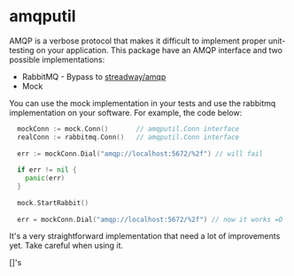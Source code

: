 # amqputil

AMQP is a verbose protocol that makes it difficult to implement proper unit-testing on your application.
This package have an AMQP interface and two possible implementations:

* RabbitMQ - Bypass to [streadway/amqp](https://github.com/streadway/amqp)
* Mock

You can use the mock implementation in your tests and use the rabbitmq implementation on your software. For example,
the code below:

```go
  mockConn := mock.Conn()       // amqputil.Conn interface
  realConn := rabbitmq.Conn()   // amqputil.Conn interface
  
  err := mockConn.Dial("amqp://localhost:5672/%2f") // will fail
  
  if err != nil {
    panic(err)
  }
  
  mock.StartRabbit()
  
  err = mockConn.Dial("amqp://localhost:5672/%2f") // now it works =D
```

It's a very straightforward implementation that need a lot of improvements yet. Take careful when using it.

[]'s
